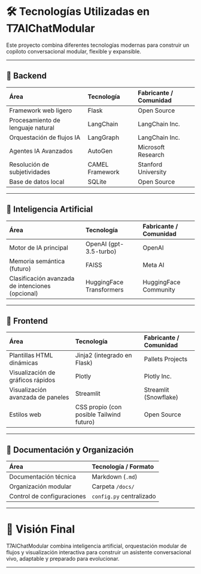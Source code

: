 # 🛠️ Tecnologías Utilizadas en T7AIChatModular

Este proyecto combina diferentes tecnologías modernas para construir un copiloto conversacional modular, flexible y expansible.

---

## 🔹 Backend

| Área | Tecnología | Fabricante / Comunidad |
|:-----|:------------|:-----------------------|
| Framework web ligero | Flask | Open Source |
| Procesamiento de lenguaje natural | LangChain | LangChain Inc. |
| Orquestación de flujos IA | LangGraph | LangChain Inc. |
| Agentes IA Avanzados | AutoGen | Microsoft Research |
| Resolución de subjetividades | CAMEL Framework | Stanford University |
| Base de datos local | SQLite | Open Source |

---

## 🔹 Inteligencia Artificial

| Área | Tecnología | Fabricante / Comunidad |
|:-----|:-----------|:------------------------|
| Motor de IA principal | OpenAI (gpt-3.5-turbo) | OpenAI |
| Memoria semántica (futuro) | FAISS | Meta AI |
| Clasificación avanzada de intenciones (opcional) | HuggingFace Transformers | HuggingFace Community |

---

## 🔹 Frontend

| Área | Tecnología | Fabricante / Comunidad |
|:-----|:-----------|:------------------------|
| Plantillas HTML dinámicas | Jinja2 (integrado en Flask) | Pallets Projects |
| Visualización de gráficos rápidos | Plotly | Plotly Inc. |
| Visualización avanzada de paneles | Streamlit | Streamlit (Snowflake) |
| Estilos web | CSS propio (con posible Tailwind futuro) | Open Source |

---

## 🔹 Documentación y Organización

| Área | Tecnología / Formato |
|:-----|:----------------------|
| Documentación técnica | Markdown (`.md`) |
| Organización modular | Carpeta `/docs/` |
| Control de configuraciones | `config.py` centralizado |

---

# 🎯 Visión Final
T7AIChatModular combina inteligencia artificial, orquestación modular de flujos y visualización interactiva para construir un asistente conversacional vivo, adaptable y preparado para evolucionar.

---
